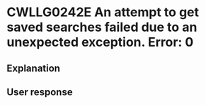 # CWLLG0242E An attempt to get saved searches failed due to an unexpected exception.  Error: 0

## Explanation

## User response